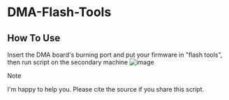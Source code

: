 # DMA-Flash-Tools
## How To Use
Insert the DMA board's burning port and put your firmware in "flash tools", then run script on the secondary machine
![image](https://github.com/kilmu1337/DMA-Flash-Tools/assets/155318836/dc46de01-4af4-45e2-9826-746bbf851658)


> [!NOTE]
>
> I'm happy to help you. Please cite the source if you share this script.








